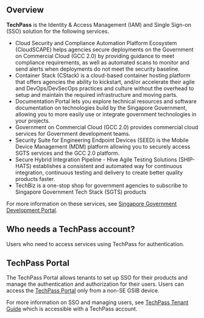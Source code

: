## Overview

**TechPass** is the Identity & Access Management (IAM) and Single Sign-on (SSO) solution for the following services.

- Cloud Security and Compliance Automation Platform Ecosystem (CloudSCAPE) helps agencies secure deployments on the Government on Commercial Cloud (GCC 2.0) by providing guidance to meet compliance requirements, as well as automated scans to monitor and send alerts when deployments do not meet the security baseline.
- Container Stack (CStack) is a cloud-based container hosting platform that offers agencies the ability to kickstart, and/or accelerate their agile and DevOps/DevSecOps practices and culture without the overhead to setup and maintain the required infrastructure and moving parts.
- Documentation Portal lets you explore technical resources and software documentation on technologies build by the Singapore Government, allowing you to more easily use or integrate government technologies in your projects.
- Government on Commercial Cloud (GCC 2.0) provides commercial cloud services for Government development teams.
- Security Suite for Engineering Endpoint Devices (SEED) is the Mobile Device Management (MDM) platform allowing you to securely access SGTS services and the GCC 2.0 platform.
- Secure Hybrid Integration Pipeline - Hive Agile Testing Solutions (SHIP-HATS) establishes a consistent and automated way for continuous integration, continuous testing and delivery to create better quality products faster.
- TechBiz is a one-stop shop for government agencies to subscribe to Singapore Government Tech Stack (SGTS) products

For more information on these services, see [Singapore Government Development Portal](https://www.developer.tech.gov.sg).

## Who needs a TechPass account?

Users who need to access services using TechPass for authentication.

## TechPass Portal

The TechPass Portal allows tenants to set up SSO for their products and manage the authentication and authorization for their users. Users can access the [TechPass Portal](https://portal.techpass.gov.sg) only from a non-SE GSIB device.

For more information on SSO and managing users, see [TechPass Tenant Guide](https://docs.developer.tech.gov.sg/docs/techpass-tenant-guide/#/) which is accessible with a TechPass account.


